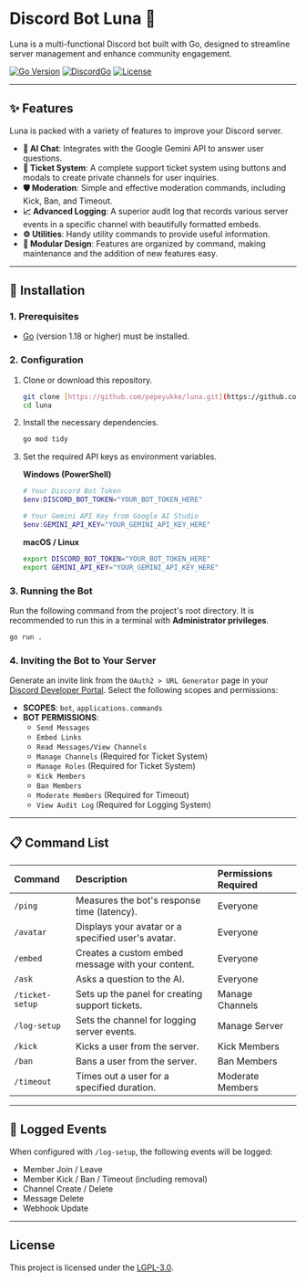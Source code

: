 # Discord Bot Luna 🌙

Luna is a multi-functional Discord bot built with Go, designed to streamline server management and enhance community engagement.

[![Go Version](https://img.shields.io/badge/Go-1.18%2B-blue.svg)](https://golang.org/)
[![DiscordGo](https://img.shields.io/badge/lib-DiscordGo-blue.svg)](https://github.com/bwmarrin/discordgo)
[![License](https://img.shields.io/badge/License-LGPL--3.0-blue.svg)](LICENSE)

---

## ✨ Features

Luna is packed with a variety of features to improve your Discord server.

* **🤖 AI Chat**: Integrates with the Google Gemini API to answer user questions.
* **🎫 Ticket System**: A complete support ticket system using buttons and modals to create private channels for user inquiries.
* **🛡️ Moderation**: Simple and effective moderation commands, including Kick, Ban, and Timeout.
* **📈 Advanced Logging**: A superior audit log that records various server events in a specific channel with beautifully formatted embeds.
* **⚙️ Utilities**: Handy utility commands to provide useful information.
* **📝 Modular Design**: Features are organized by command, making maintenance and the addition of new features easy.

---

## 🚀 Installation

### 1. Prerequisites
* [Go](https://go.dev/dl/) (version 1.18 or higher) must be installed.

### 2. Configuration
1.  Clone or download this repository.
    ```bash
    git clone [https://github.com/pepeyukke/luna.git](https://github.com/pepeyukke/luna.git)
    cd luna
    ```
2.  Install the necessary dependencies.
    ```bash
    go mod tidy
    ```
3.  Set the required API keys as environment variables.

    **Windows (PowerShell)**
    ```powershell
    # Your Discord Bot Token
    $env:DISCORD_BOT_TOKEN="YOUR_BOT_TOKEN_HERE"

    # Your Gemini API Key from Google AI Studio
    $env:GEMINI_API_KEY="YOUR_GEMINI_API_KEY_HERE"
    ```
    **macOS / Linux**
    ```bash
    export DISCORD_BOT_TOKEN="YOUR_BOT_TOKEN_HERE"
    export GEMINI_API_KEY="YOUR_GEMINI_API_KEY_HERE"
    ```

### 3. Running the Bot
Run the following command from the project's root directory. It is recommended to run this in a terminal with **Administrator privileges**.
```bash
go run .
```

### 4. Inviting the Bot to Your Server
Generate an invite link from the `OAuth2 > URL Generator` page in your [Discord Developer Portal](https://discord.com/developers/applications). Select the following scopes and permissions:

* **SCOPES**: `bot`, `applications.commands`
* **BOT PERMISSIONS**:
    * `Send Messages`
    * `Embed Links`
    * `Read Messages/View Channels`
    * `Manage Channels` (Required for Ticket System)
    * `Manage Roles` (Required for Ticket System)
    * `Kick Members`
    * `Ban Members`
    * `Moderate Members` (Required for Timeout)
    * `View Audit Log` (Required for Logging System)

---

## 📋 Command List

| Command         | Description                                        | Permissions Required        |
|:----------------|:---------------------------------------------------|:----------------------------|
| `/ping`         | Measures the bot's response time (latency).        | Everyone                    |
| `/avatar`       | Displays your avatar or a specified user's avatar. | Everyone                    |
| `/embed`        | Creates a custom embed message with your content.  | Everyone                    |
| `/ask`          | Asks a question to the AI.                         | Everyone                    |
| `/ticket-setup` | Sets up the panel for creating support tickets.    | Manage Channels             |
| `/log-setup`    | Sets the channel for logging server events.        | Manage Server               |
| `/kick`         | Kicks a user from the server.                      | Kick Members                |
| `/ban`          | Bans a user from the server.                       | Ban Members                 |
| `/timeout`      | Times out a user for a specified duration.         | Moderate Members            |

---
## 📜 Logged Events
When configured with `/log-setup`, the following events will be logged:
- Member Join / Leave
- Member Kick / Ban / Timeout (including removal)
- Channel Create / Delete
- Message Delete
- Webhook Update

---

## License
This project is licensed under the [LGPL-3.0](LICENSE).